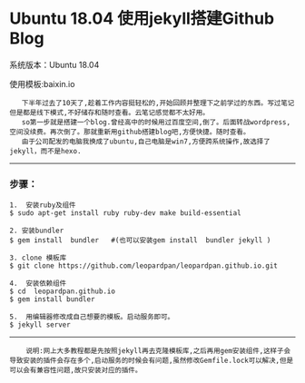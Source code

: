 # Ubuntu 18.04 使用jekyll搭建Github Blog

系统版本：Ubuntu 18.04

使用模板:baixin.io

       下半年过去了10天了,趁着工作内容挺轻松的,开始回顾并整理下之前学过的东西。写过笔记但是都是线下模式,不好储存和随时查看。云笔记感觉都不太好用。
       so第一步就是搭建一个blog.曾经高中的时候用过百度空间,倒了。后面转战wordpress,空间没续费。再次倒了。那就重新用github搭建blog吧,方便快捷。随时查看。
       由于公司配发的电脑我换成了ubuntu,自己电脑是win7,方便跨系统操作,故选择了jekyll，而不是hexo.
*****
###    步骤：
	1.	安装ruby及组件
	$ sudo apt-get install ruby ruby-dev make build-essential
  
	2. 安装bundler
	$ gem install  bundler   #(也可以安装gem install  bundler jekyll )
  
	3. clone 模板库
	$ git clone https://github.com/leopardpan/leopardpan.github.io.git
	
	4.	安装依赖组件
	$ cd  leopardpan.github.io
	$ gem install bundler
	
	5.	用编辑器修改成自己想要的模板。启动服务即可。
	$ jekyll server
	 
*****
        说明:网上大多教程都是先按照jekyll再去克隆模板库,之后再用gem安装组件,这样子会导致安装的插件会存在多个,启动服务的时候会有问题,虽然修改Gemfile.lock可以解决,但是可以会有兼容性问题,故只安装对应的插件。
   